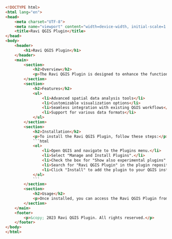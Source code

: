 ```html
<!DOCTYPE html>
<html lang="en">
<head>
    <meta charset="UTF-8">
    <meta name="viewport" content="width=device-width, initial-scale=1.0">
    <title>Ravi QGIS Plugin</title>
</head>
<body>
    <header>
        <h1>Ravi QGIS Plugin</h1>
    </header>
    <main>
        <section>
            <h2>Overview</h2>
            <p>The Ravi QGIS Plugin is designed to enhance the functionality of QGIS by providing additional tools and features for spatial data analysis and visualization.</p>
        </section>
        <section>
            <h2>Features</h2>
            <ul>
                <li>Advanced spatial data analysis tools</li>
                <li>Customizable visualization options</li>
                <li>Seamless integration with existing QGIS workflows</li>
                <li>Support for various data formats</li>
            </ul>
        </section>
        <section>
            <h2>Installation</h2>
            <p>To install the Ravi QGIS Plugin, follow these steps:</p>
            ```html
            <ol>
                <li>Open QGIS and navigate to the Plugins menu.</li>
                <li>Select "Manage and Install Plugins".</li>
                <li>Check the box for "Show also experimental plugins" to enable experimental plugins.</li>
                <li>Search for "Ravi QGIS Plugin" in the plugin repository.</li>
                <li>Click "Install" to add the plugin to your QGIS installation.</li>
            </ol>
            ```
        </section>
        <section>
            <h2>Usage</h2>
            <p>Once installed, you can access the Ravi QGIS Plugin from the Plugins menu. The plugin provides a variety of tools and options that can be used to enhance your spatial data analysis and visualization tasks.</p>
        </section>
    </main>
    <footer>
        <p>&copy; 2023 Ravi QGIS Plugin. All rights reserved.</p>
    </footer>
</body>
</html>
```
